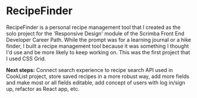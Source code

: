 # RecipeFinder

RecipeFinder is a personal recipe management tool that I created as the solo project for the 'Responsive Design' module of the Scrimba Front End Developer Career Path. While the prompt was for a learning journal or a hike finder, I built a recipe management tool because it was something I thought I'd use and be more likely to keep working on. This was the first project that I used CSS Grid.

**Next steps:** Connect search experience to recipe search API used in CookList project, store saved recipes in a more robust way, add more fields and make most or all fields editable, add concept of users with log in/sign up, refactor as React app, etc. 
